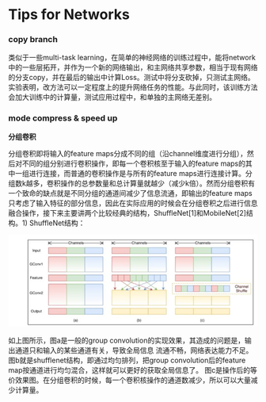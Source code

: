 # Tips for Networks

### copy branch

类似于一些multi-task learning，在简单的神经网络的训练过程中，能将network中的一些层拓开，并作为一个新的网络输出，和主网络共享参数，相当于现有网络的分支copy，并在最后的输出中计算Loss。测试中将分支砍掉，只测试主网络。实验表明，改方法可以一定程度上的提升网络任务的性能。与此同时，该训练方法会加大训练中的计算量，测试应用过程中，和单独的主网络无差别。



### mode compress & speed up

**分组卷积**

分组卷积即将输入的feature maps分成不同的组（沿channel维度进行分组），然后对不同的组分别进行卷积操作，即每一个卷积核至于输入的feature maps的其中一组进行连接，而普通的卷积操作是与所有的feature maps进行连接计算。分组数k越多，卷积操作的总参数量和总计算量就越少（减少k倍）。然而分组卷积有一个致命的缺点就是不同分组的通道间减少了信息流通，即输出的feature maps只考虑了输入特征的部分信息，因此在实际应用的时候会在分组卷积之后进行信息融合操作，接下来主要讲两个比较经典的结构，ShuffleNet[1]和MobileNet[2]结构。1) ShuffleNet结构：

<img src="..\img\shuffle net.jpg">

如上图所示，图a是一般的group convolution的实现效果，其造成的问题是，输出通道只和输入的某些通道有关，导致全局信息 流通不畅，网络表达能力不足。图b就是shufflenet结构，即通过均匀排列，把group convolution后的feature map按通道进行均匀混合，这样就可以更好的获取全局信息了。 图c是操作后的等价效果图。在分组卷积的时候，每一个卷积核操作的通道数减少，所以可以大量减少计算量。